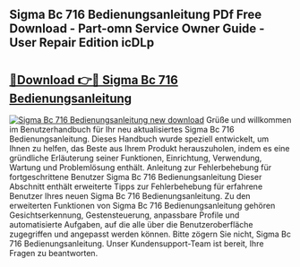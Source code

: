 ## Sigma Bc 716 Bedienungsanleitung PDf Free Download - Part-omn Service Owner Guide - User Repair Edition icDLp

# <h2><a href="http://df0q9r.blite.top/?on=Sigma+Bc+716+Bedienungsanleitung">🔗Download 👉🔴 Sigma Bc 716 Bedienungsanleitung</a></h2>

[![Sigma Bc 716 Bedienungsanleitung new download](https://i.imgur.com/lujVjoI.png)](http://df0q9r.blite.top/?on=Sigma+Bc+716+Bedienungsanleitung)
Grüße und willkommen im Benutzerhandbuch für Ihr neu aktualisiertes Sigma Bc 716 Bedienungsanleitung. Dieses Handbuch wurde speziell entwickelt, um Ihnen zu helfen, das Beste aus Ihrem Produkt herauszuholen, indem es eine gründliche Erläuterung seiner Funktionen, Einrichtung, Verwendung, Wartung und Problemlösung enthält. Anleitung zur Fehlerbehebung für fortgeschrittene Benutzer Sigma Bc 716 Bedienungsanleitung Dieser Abschnitt enthält erweiterte Tipps zur Fehlerbehebung für erfahrene Benutzer Ihres neuen Sigma Bc 716 Bedienungsanleitung. Zu den erweiterten Funktionen von Sigma Bc 716 Bedienungsanleitung gehören Gesichtserkennung, Gestensteuerung, anpassbare Profile und automatisierte Aufgaben, auf die alle über die Benutzeroberfläche zugegriffen und angepasst werden können. Bitte zögern Sie nicht, Sigma Bc 716 Bedienungsanleitung. Unser Kundensupport-Team ist bereit, Ihre Fragen zu beantworten.
